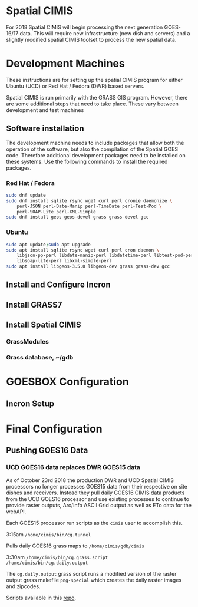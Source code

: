 # Spatial CIMIS

For 2018 Spatial CIMIS will begin processing the next generation GOES-16/17
data.  This will require new infrastructure (new dish and servers) and a slightly
modified spatial CIMIS toolset to process the new spatial data.


# Development Machines

These instructions are for setting up the spatial CIMIS program for either
Ubuntu (UCD) or Red Hat / Fedora (DWR) based servers.

Spatial CIMIS is run primarily with the GRASS GIS program.  However,
there are some additional steps that need to take place. These vary
between development and test machines

## Software installation

The development machine needs to include packages that allow both the
operation of the software, but also the compilation of the Spatial
GOES code.  Therefore additional development packages need to be
installed on these systems.  Use the following commands to install the
required packages.

### Red Hat / Fedora
``` bash
sudo dnf update
sudo dnf install sqlite rsync wget curl perl cronie daemonize \
    perl-JSON perl-Date-Manip perl-TimeDate perl-Test-Pod \
    perl-SOAP-Lite perl-XML-Simple
sudo dnf install geos geos-devel grass grass-devel gcc
```

### Ubuntu
``` bash
sudo apt update;sudo apt upgrade
sudo apt install sqlite rsync wget curl perl cron daemon \
    libjson-pp-perl libdate-manip-perl libdatetime-perl libtest-pod-perl \
    libsoap-lite-perl libxml-simple-perl
sudo apt install libgeos-3.5.0 libgeos-dev grass grass-dev gcc
```

## Install and Configure Incron

## Install GRASS7

## Install Spatial CIMIS

### GrassModules

### Grass database, ~/gdb

# GOESBOX Configuration

## Incron Setup

# Final Configuration

## Pushing GOES16 Data

### UCD GOES16 data replaces DWR GOES15 data
As of October 23rd 2018 the production DWR and UCD Spatial CIMIS processors no longer processes GOES15 data from their respective on site dishes and receivers.  Instead they pull daily GOES16 CIMIS data products from the UCD GOES16 processor and use existing processes to continue to provide raster outputs, Arc/Info ASCII Grid output as well as ETo data for the webAPI.

Each GOES15 processor run scripts as the `cimis` user to accomplish this.

3:15am `/home/cimis/bin/cg.tunnel` 

Pulls daily GOES16 grass maps to `/home/cimis/gdb/cimis`

3:30am `/home/cimis/bin/cg.grass.script /home/cimis/bin/cg.daily.output`

The `cg.daily.output` grass script runs a modified version of the raster output grass makefile `png-special` which creates the daily raster images and zipcodes.

Scripts available in this [repo](https://github.com/CSTARS/spatial-cimis/tree/GOES-16-17/bin).

